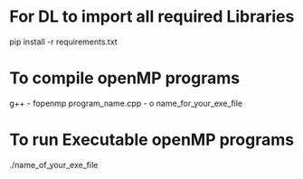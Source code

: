 # For DL to import all required Libraries
pip install -r requirements.txt

# To compile openMP programs
g++ - fopenmp program_name.cpp - o name_for_your_exe_file

# To run Executable openMP programs
./name_of_your_exe_file
